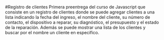 #Registro de clientes
Primera preentrega del curso de Javascript que consiste en un registro de clientes donde se puede agregar clientes a una lista indicando la fecha del ingreso, el nombre del cliente, su número de contacto, el dispositivo a reparar, su diagnóstico, el presupuesto y el estado de la reparación. Además se puede mostrar una lista de los clientes y buscar por el nombre un cliente en específico.
